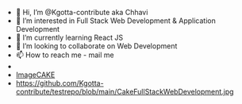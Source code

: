 - 👋 Hi, I’m @Kgotta-contribute aka Chhavi
- 👀 I’m interested in Full Stack Web Development & Application Development
- 🌱 I’m currently learning React JS
- 💞️ I’m looking to collaborate on Web Development
- 📫 How to reach me - mail me
- 
- [ImageCAKE](https://github.com/Kgotta-contribute/testrepo/blob/main/CakeFullStackWebDevelopment.jpg)
- https://github.com/Kgotta-contribute/testrepo/blob/main/CakeFullStackWebDevelopment.jpg
